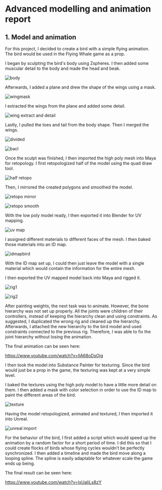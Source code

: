# Advanced modelling and animation report

## 1. Model and animation

For this project, I decided to create a bird with a simple flying animation. The bird would be used in the Flying Whale game as a prop.

I began by sculpting the bird's body using Zspheres. I then added some muscular detail to the body and made the head and beak.

![body](https://user-images.githubusercontent.com/32599151/37866565-40b0c3f8-2f84-11e8-8f12-b262841b50b9.png)

Afterwards, I added a plane and drew the shape of the wings using a mask.

![wingmask](https://user-images.githubusercontent.com/32599151/37866567-54ebd95c-2f84-11e8-8b48-c482ac6ce3c2.png)

I extracted the wings from the plane and added some detail.

![wing extract and detail](https://user-images.githubusercontent.com/32599151/37866574-6e69b8fe-2f84-11e8-9d9e-b323f5c206a9.png)

Lastly, I pulled the toes and tail from the body shape. Then I merged the wings.

![divided](https://user-images.githubusercontent.com/32599151/37866584-950fc4ee-2f84-11e8-9c01-7d5e186b00f3.png)

![bacl](https://user-images.githubusercontent.com/32599151/37866613-fe8602ee-2f84-11e8-8187-05e713e82ce2.png)

Once the sculpt was finished, I then imported the high poly mesh into Maya for retopology. I first retopologized half of the model using the quad draw tool.

![half retopo](https://user-images.githubusercontent.com/32599151/37866626-2a193458-2f85-11e8-88e8-da6960979959.png)

Then, I mirrored the created polygons and smoothed the model.

![retopo mirror](https://user-images.githubusercontent.com/32599151/37866629-46d4cad0-2f85-11e8-99ea-9c95213e86e5.png)

![retopo smooth](https://user-images.githubusercontent.com/32599151/37866631-4985a790-2f85-11e8-8e68-c29b55d0a30f.png)

With the low poly model ready, I then exported it into Blender for UV mapping.

![uv map](https://user-images.githubusercontent.com/32599151/37866703-2c420772-2f86-11e8-937d-26318c62086a.png)

I assigned different materials to different faces of the mesh. I then baked those materials into an ID map.

![idmapbird](https://user-images.githubusercontent.com/32599151/37866717-50d7079a-2f86-11e8-842b-8b00bff30d87.png)

With the ID map set up, I could then just leave the model with a single material which would contain the information for the entire mesh.

I then exported the UV mapped model back into Maya and rigged it.

![rig1](https://user-images.githubusercontent.com/32599151/37866645-776d626a-2f85-11e8-92cb-6af15c5350db.png)

![rig2](https://user-images.githubusercontent.com/32599151/37866646-797b8fb4-2f85-11e8-9f8f-81823b39e4a1.png)

After painting weights, the next task was to animate. However, the bone hierarchy was not set up properly. All the joints were children of their controllers, instead of keeping the hierarchy clean and using constraints. As suggested, I duplicated the wrong rig and cleaned up the hierarchy. Afterwards, I attached the new hierarchy to the bird model and used constraints connected to the previous rig. Therefore, I was able to fix the joint hierarchy without losing the animation.

The final animation can be seen here:

https://www.youtube.com/watch?v=IlA68oDsOjg

I then took the model into Substance Painter for texturing. Since the bird would just be a prop in the game, the texturing was kept at a very simple level.

I baked the textures using the high poly model to have a little more detail on them. I then added a mask with color selection in order to use the ID map to paint the different areas of the bird.

![texture](https://user-images.githubusercontent.com/32599151/37866768-0cc0f916-2f87-11e8-9051-1f9e6c5e1495.png)

Having the model retopologized, animated and textured, I then imported it into Unreal.

![unreal import](https://user-images.githubusercontent.com/32599151/37866789-4dafd6c2-2f87-11e8-89ea-0899c0d12e61.png)

For the behavior of the bird, I first added a script which would speed up the animation by a random factor for a short period of time. I did this so that I could create flocks of birds whose flying cycles wouldn't be perfectly synchronized. I then added a timeline and made the bird move along a looping spline. The spline is easily adaptable for whatever scale the game ends up being.

The final result can be seen here:

https://www.youtube.com/watch?v=lxUaIiLs8zY

